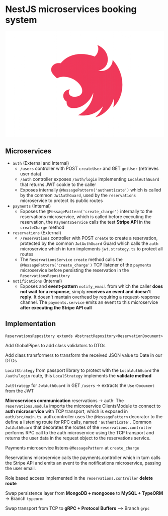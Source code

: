 # NestJS microservices booking system

!["NestJS logo"](nestJS.png)

## Microservices

- `auth` (External and Internal)
  - `/users` controller with POST `createUser` and GET `getUser` (retrieves user data)
  - `/auth` controller exposes `/auth/login` implementing `LocalAuthGuard` that returns JWT cookie to the caller
  - Exposes internally `@MessagePattern('authenticate')` which is called by the common `JwtAuthGuard`, used by the `reservations` microservice to protect its public routes
- `payments` (Internal)
  - Exposes the `@MessagePattern('create_charge')` internally to the reservations microservice, which is called before executing the reservation, the `PaymentsService` calls the test **Stripe API** in the `createCharge` method
- `reservations` (External)
  - `/reservations` controller with POST `create` to create a reservation, protected by the common `JwtAuthGuard` Guard which calls the `auth` microservice which in turn implements `jwt.strategy.ts` to protect all routes
  - The `ReservationsService` `create` method calls the `@MessagePattern('create_charge')` TCP listener of the `payments` microservice before persisting the reservation in the `ReservationsRepository`
- `notifications` (Internal)
  - Exposes and **event-pattern** `notify_email` from which the caller **does not wait for a response**, simply **receives an event and doesn't reply**. It doesn't mantain overhead by requiring a request-response channel. The `payments.service` emits an event to this microservice **after executing the Stripe API call**

## Implementation

`ReservationsRepository extends AbstractRepository<ReservationDocument>`

Add GlobalPipes to add class validators to DTOs

Add class transformers to transform the received JSON value to Date in our DTOs

`LocalStrategy` from passport library to protect with the `LocalAuthGuard` the `/auth/login` route, this `LocalStrategy` implements the **validate method**

`JwtStrategy` for `JwtAuthGuard` in GET `/users` -> extracts the `UserDocument` from the JWT

**Microservices communication** reservations -> auth: The `reservations.module` imports the microservice ClientsModule to connect to **auth microservice** with TCP transport, which is exposed in `auth/src/main.ts`. auth.controller uses the `@MessagePattern` decorator to the define a listening route for RPC calls, named `'authenticate'`. Common `JwtAuthGuard` that decorates the routes of the `reservations.controller` performs RPC call to the auth microservice using the TCP transport and returns the user data in the request object to the reservations service.

Payments microservice listens `@MessagePattern` at `create_charge`

Reservations microservice calls the payments.controller which in turn calls the Stripe API and emits an event to the notifications microservice, passing the user email.

Role based access implemented in the `reservations.controller` **delete route**

Swap persistence layer from **MongoDB + mongoose** to **MySQL + TypeORM** -> Branch `typeorm`

Swap transport from TCP to **gRPC + Protocol Buffers**  --> Branch `grpc`
